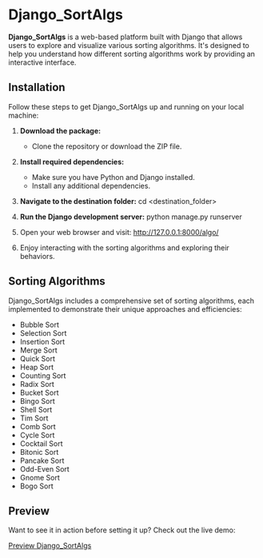 # Django_SortAlgs

**Django_SortAlgs** is a web-based platform built with Django that allows users to explore and visualize various sorting algorithms. It's designed to help you understand how different sorting algorithms work by providing an interactive interface.

## Installation

Follow these steps to get Django_SortAlgs up and running on your local machine:

1. **Download the package:**
   - Clone the repository or download the ZIP file.

2. **Install required dependencies:**
   - Make sure you have Python and Django installed.
   - Install any additional dependencies.

3. **Navigate to the destination folder:**
   cd <destination_folder>

4. **Run the Django development server:**
   python manage.py runserver

5. Open your web browser and visit: http://127.0.0.1:8000/algo/

6. Enjoy interacting with the sorting algorithms and exploring their behaviors.

## Sorting Algorithms

Django_SortAlgs includes a comprehensive set of sorting algorithms, each implemented to demonstrate their unique approaches and efficiencies:

- Bubble Sort
- Selection Sort
- Insertion Sort
- Merge Sort
- Quick Sort
- Heap Sort
- Counting Sort
- Radix Sort
- Bucket Sort
- Bingo Sort
- Shell Sort
- Tim Sort
- Comb Sort
- Cycle Sort
- Cocktail Sort
- Bitonic Sort
- Pancake Sort
- Odd-Even Sort
- Gnome Sort
- Bogo Sort

## Preview

Want to see it in action before setting it up? Check out the live demo:

[Preview Django_SortAlgs](https://patryk0802.pythonanywhere.com/algo/)
